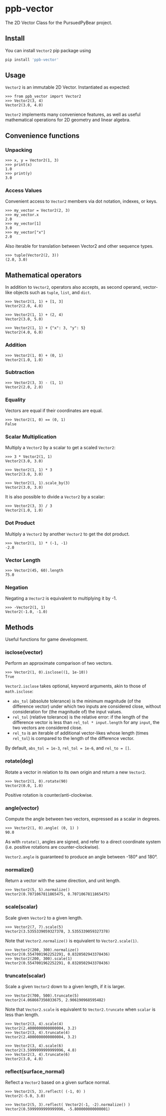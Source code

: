 # ppb-vector
The 2D Vector Class for the PursuedPyBear project.

## Install

You can install `Vector2` pip package using

```bash
pip install 'ppb-vector'
```

## Usage

`Vector2` is an immutable 2D Vector. Instantiated as expected: 

    >>> from ppb_vector import Vector2
    >>> Vector2(3, 4)
    Vector2(3.0, 4.0)

`Vector2` implements many convenience features, as well as
useful mathematical operations for 2D geometry and linear algebra.


## Convenience functions

### Unpacking

    >>> x, y = Vector2(1, 3)
    >>> print(x)
    1.0
    >>> print(y)
    3.0
    
### Access Values

Convenient access to `Vector2` members via dot notation, indexes, or keys.

    >>> my_vector = Vector2(2, 3)
    >>> my_vector.x
    2.0
    >>> my_vector[1]
    3.0
    >>> my_vector["x"]
    2.0

Also iterable for translation between Vector2 and other sequence types.

    >>> tuple(Vector2(2, 3))
    (2.0, 3.0)


## Mathematical operators

In addition to `Vector2`, operators also accepts, as second operand,
vector-like objects such as `tuple`, `list`, and `dict`.

    >>> Vector2(1, 1) + [1, 3]
    Vector2(2.0, 4.0)

    >>> Vector2(1, 1) + (2, 4)
    Vector2(3.0, 5.0)

    >>> Vector2(1, 1) + {"x": 3, "y": 5}
    Vector2(4.0, 6.0)


### Addition

    >>> Vector2(1, 0) + (0, 1)
    Vector2(1.0, 1.0)

### Subtraction

    >>> Vector2(3, 3) - (1, 1)
    Vector2(2.0, 2.0)

### Equality

Vectors are equal if their coordinates are equal.

    >>> Vector2(1, 0) == (0, 1)
    False

### Scalar Multiplication

Multiply a `Vector2` by a scalar to get a scaled `Vector2`:

    >>> 3 * Vector2(1, 1)
    Vector2(3.0, 3.0)

    >>> Vector2(1, 1) * 3
    Vector2(3.0, 3.0)

    >>> Vector2(1, 1).scale_by(3)
    Vector2(3.0, 3.0)


It is also possible to divide a `Vector2` by a scalar:

    >>> Vector2(3, 3) / 3
    Vector2(1.0, 1.0)

### Dot Product

Multiply a `Vector2` by another `Vector2` to get the dot product.

    >>> Vector2(1, 1) * (-1, -1)
    -2.0

### Vector Length

    >>> Vector2(45, 60).length
    75.0

### Negation

Negating a `Vector2` is equivalent to multiplying it by -1.

    >>> -Vector2(1, 1)
    Vector2(-1.0, -1.0)


## Methods

Useful functions for game development.

### isclose(vector)

Perform an approximate comparison of two vectors.

    >>> Vector2(1, 0).isclose((1, 1e-10))
    True

`Vector2.isclose` takes optional, keyword arguments, akin to those of
`math.isclose`:
- `abs_tol` (absolute tolerance) is the minimum magnitude (of the difference
  vector) under which two inputs are considered close, without consideration for
  (the magnitude of) the input values.
- `rel_tol` (relative tolerance) is the relative error: if the length of the
  difference vector is less than `rel_tol * input.length` for any `input`,
  the two vectors are considered close.
- `rel_to` is an iterable of additional vector-likes whose length (times
  `rel_tol`) is compared to the length of the difference vector.

By default, `abs_tol = 1e-3`, `rel_tol = 1e-6`, and `rel_to = []`.

### rotate(deg)

Rotate a vector in relation to its own origin and return a new `Vector2`.

    >>> Vector2(1, 0).rotate(90)
    Vector2(0.0, 1.0)

Positive rotation is counter/anti-clockwise.

### angle(vector)

Compute the angle between two vectors, expressed as a scalar in degrees.

    >>> Vector2(1, 0).angle( (0, 1) )
    90.0

As with `rotate()`, angles are signed, and refer to a direct coordinate system
(i.e. positive rotations are counter-clockwise).

`Vector2.angle` is guaranteed to produce an angle between -180° and 180°.

### normalize()

Return a vector with the same direction, and unit length.

    >>> Vector2(5, 5).normalize()
    Vector2(0.7071067811865475, 0.7071067811865475)

### scale(scalar)

Scale given `Vector2` to a given length.

    >>> Vector2(7, 7).scale(5)
    Vector2(3.5355339059327378, 3.5355339059327378)

Note that `Vector2.normalize()` is equivalent to `Vector2.scale(1)`.

    >>> Vector2(200, 300).normalize()
    Vector2(0.5547001962252291, 0.8320502943378436)
    >>> Vector2(200, 300).scale(1)
    Vector2(0.5547001962252291, 0.8320502943378436)

### truncate(scalar)

Scale a given `Vector2` down to a given length, if it is larger.

    >>> Vector2(700, 500).truncate(5)
    Vector2(4.068667356033675, 2.906190968595482)

Note that `Vector2.scale` is equivalent to `Vector2.truncate` when `scalar` is
less than length.

    >>> Vector2(3, 4).scale(4)
    Vector2(2.4000000000000004, 3.2)
    >>> Vector2(3, 4).truncate(4)
    Vector2(2.4000000000000004, 3.2)

    >>> Vector2(3, 4).scale(6)
    Vector2(3.5999999999999996, 4.8)
    >>> Vector2(3, 4).truncate(6)
    Vector2(3.0, 4.0)

### reflect(surface_normal)

Reflect a `Vector2` based on a given surface normal.

    >>> Vector2(5, 3).reflect( (-1, 0) )
    Vector2(-5.0, 3.0)

    >>> Vector2(5, 3).reflect( Vector2(-1, -2).normalize() )
    Vector2(0.5999999999999996, -5.800000000000001)
